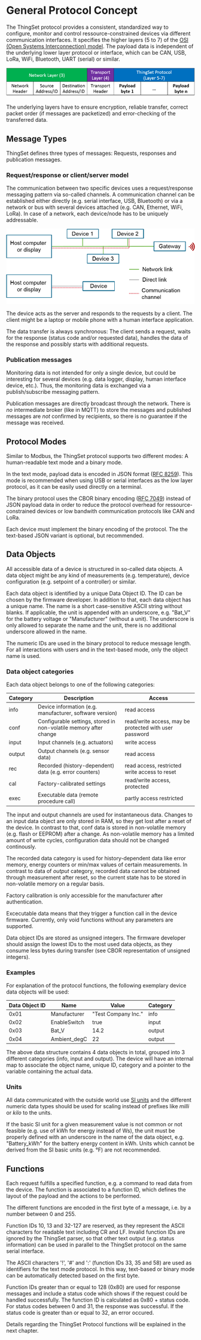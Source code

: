 # General Protocol Concept

The ThingSet protocol provides a consistent, standardized way to configure, monitor and control ressource-constrained devices via different communication interfaces. It specifies the higher layers (5 to 7) of the [OSI (Open Systems Interconnection) model](https://en.wikipedia.org/wiki/OSI_model). The payload data is independent of the underlying lower layer protocol or interface, which can be CAN, USB, LoRa, WiFi, Bluetooth, UART (serial) or similar.

![ISO/OSI layer setup](./images/osi_layers.png)

The underlying layers have to ensure encryption, reliable transfer, correct packet order (if messages are packetized) and error-checking of the transferred data.

<!---


## OSI layer setup

Layers 1-4 depend on the lower layer protocols used. In case of a simple serial connection between two devices, no transport and netork layers are needed. The protocol payload as specified below is directly transferred over the line.

For IP based networks (over Ethernet or Wifi), the network layer will be the IP protocol. The source and destination addresses are IP addresses in this case. The transport layer might be TCP or UDP, adding additional headers to the entire protocol frame.
-->

## Message Types

ThingSet defines three types of messages: Requests, responses and publication messages.

### Request/response or client/server model

The communication between two specific devices uses a request/response messaging pattern via so-called channels. A communication channel can be established either directly (e.g. serial interface, USB, Bluetooth) or via a network or bus with several devices attached (e.g. CAN, Ethernet, WiFi, LoRa). In case of a network, each device/node has to be uniquely addressable.

![Communication Channels](./images/communication_channels.png)

The device acts as the server and responds to the requests by a client. The client might be a laptop or mobile phone with a human interface application.

The data transfer is always synchronous: The client sends a request, waits for the response (status code and/or requested data), handles the data of the response and possibly starts with additional requests.

### Publication messages

Monitoring data is not intended for only a single device, but could be interesting for several devices (e.g. data logger, display, human interface device, etc.). Thus, the monitoring data is exchanged via a publish/subscribe messaging pattern.

Publication messages are directly broadcast through the network. There is *no* intermediate broker (like in MQTT) to store the messages and published messages are *not* confirmed by recipients, so there is no guarantee if the message was received.

## Protocol Modes

Similar to Modbus, the ThingSet protocol supports two different modes: A human-readable text mode and a binary mode.

In the text mode, payload data is encoded in JSON format ([RFC 8259](https://tools.ietf.org/html/rfc8259)). This mode is recommended when using USB or serial interfaces as the low layer protocol, as it can be easily used directly on a terminal.

The binary protocol uses the CBOR binary encoding ([RFC 7049](https://tools.ietf.org/html/rfc7049)) instead of JSON payload data in order to reduce the protocol overhead for ressource-constrained devices or low bandwith communication protocols like CAN and LoRa.

Each device must implement the binary encoding of the protocol. The the text-based JSON variant is optional, but recommended.

## Data Objects

All accessible data of a device is structured in so-called data objects. A data object might be any kind of measurements (e.g. temperature), device configuration (e.g. setpoint of a controller) or similar.

Each data object is identified by a unique Data Object ID. The ID can be chosen by the firmware developer. In addition to that, each data object has a unique name. The name is a short case-sensitive ASCII string without blanks. If applicable, the unit is appended with an underscore, e.g. "Bat_V" for the battery voltage or "Manufacturer" (without a unit). The underscore is only allowed to separate the name and the unit, there is no additional underscore allowed in the name.

The numeric IDs are used in the binary protocol to reduce message length. For all interactions with users and in the text-based mode, only the object name is used.

### Data object categories

Each data object belongs to one of the following categories:

| Category | Description | Access  |
|----------|-------------|---------|
| info     | Device information (e.g. manufacturer, software version) | read access |
| conf     | Configurable settings, stored in non-volatile memory after change | read/write access, may be protected with user password |
| input    | Input channels (e.g. actuators) | write access |
| output   | Output channels (e.g. sensor data) | read access |
| rec      | Recorded (history-dependent) data (e.g. error counters) | read access, restricted write access to reset |
| cal      | Factory-calibrated settings | read/write access, protected
| exec     | Executable data (remote procedure call) | partly access restricted |

The input and output channels are used for instantaneous data. Changes to an input data object are only stored in RAM, so they get lost after a reset of the device. In contrast to that, conf data is stored in non-volatile memory (e.g. flash or EEPROM) after a change. As non-volatile memory has a limited amount of write cycles, configuration data should not be changed continously.

The recorded data category is used for history-dependent data like error memory, energy counters or min/max values of certain measurements. In contrast to data of *output* category, recorded data cannot be obtained through measurement after reset, so the current state has to be stored in non-volatile memory on a regular basis.

Factory calibration is only accessible for the manufacturer after authentication.

Excecutable data means that they trigger a function call in the device firmware. Currently, only void functions without any parameters are supported.

<!-- maybe not a good idea:
The same data object may belong to multiple categories, e.g. input and conf. If data is written via *conf* function, the value is stored as a default value for next reboot of the device. If written via *input*, it is not permanently stored.
-->

Data object IDs are stored as unsigned integers. The firmware developer should assign the lowest IDs to the most used data objects, as they consume less bytes during transfer (see CBOR representation of unsigned integers).

### Examples

For explanation of the protocol functions, the following exemplary device data objects will be used:

| Data Object ID | Name         | Value               | Category |
|----------------|--------------|---------------------|----------|
| 0x01           | Manufacturer | "Test Company Inc." | info     |
| 0x02           | EnableSwitch | true                | input    |
| 0x03           | Bat_V        | 14.2                | output   |
| 0x04           | Ambient_degC | 22                  | output   |

The above data structure contains 4 data objects in total, grouped into 3 different categories (info, input and output). The device will have an internal map to associate the object name, unique ID, category and a pointer to the variable containing the actual data.

### Units

All data communicated with the outside world use [SI units](https://en.wikipedia.org/wiki/International_System_of_Units) and the different numeric data types should be used for scaling instead of prefixes like *milli* or *kilo* to the units.

If the basic SI unit for a given measurement value is not common or not feasible (e.g. use of kWh for energy instead of Ws), the unit must be properly defined with an underscore in the name of the data object, e.g. "Battery_kWh" for the battery energy content in kWh. Units which cannot be derived from the SI basic units (e.g. °F) are not recommended.

<!--
It is *not* allowed to publish a voltage in millivolts (mV) instead of volts (V). Instead, the decimal fraction data type of CBOR can be used in the binary protocol, if internal calculation is done in fixed point math.
-->

## Functions

Each request fulfills a specified function, e.g. a command to read data from the device. The function is associated to a function ID, which defines the layout of the payload and the actions to be performed.

The different functions are encoded in the first byte of a message, i.e. by a number between 0 and 255.

Function IDs 10, 13 and 32-127 are reserved, as they represent the ASCII characters for readable text including CR and LF. Invalid function IDs are ignored by the ThingSet parser, so that other text output (e.g. status information) can be used in parallel to the ThingSet protocol on the same serial interface.

The ASCII characters '!', '#' and ':' (function IDs 33, 35 and 58) are used as identifiers for the text mode protocol. In this way, text-based or binary mode can be automatically detected based on the first byte.

Function IDs greater than or equal to 128 (0x80) are used for response messages and include a status code which shows if the request could be handled successfully. The function ID is calculated as 0x80 + status code. For status codes between 0 and 31, the response was successful. If the status code is greater than or equal to 32, an error occured.

Details regarding the ThingSet Protocol functions will be explained in the next chapter.
